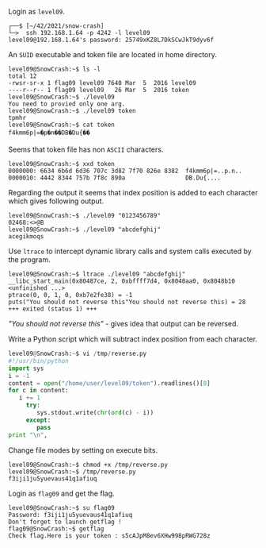 Login as `level09`.
```shell
┌──$ [~/42/2021/snow-crash]
└─>  ssh 192.168.1.64 -p 4242 -l level09
level09@192.168.1.64's password: 25749xKZ8L7DkSCwJkT9dyv6f
```
An `SUID` executable and token file are located in home directory.
```shell
level09@SnowCrash:~$ ls -l
total 12
-rwsr-sr-x 1 flag09 level09 7640 Mar  5  2016 level09
----r--r-- 1 flag09 level09   26 Mar  5  2016 token
level09@SnowCrash:~$ ./level09
You need to provied only one arg.
level09@SnowCrash:~$ ./level09 token
tpmhr
level09@SnowCrash:~$ cat token
f4kmm6p|=�p�n��DB�Du{��
```
Seems that token file has non `ASCII` characters.
```shell
level09@SnowCrash:~$ xxd token
0000000: 6634 6b6d 6d36 707c 3d82 7f70 826e 8382  f4kmm6p|=..p.n..
0000010: 4442 8344 757b 7f8c 890a                 DB.Du{....
```
Regarding the output it seems that index position is added to each character which gives following output.
```shell
level09@SnowCrash:~$ ./level09 "0123456789"
02468:<>@B
level09@SnowCrash:~$ ./level09 "abcdefghij"
acegikmoqs
```
Use `ltrace` to intercept dynamic library calls and system calls executed by the program.
```gdb
level09@SnowCrash:~$ ltrace ./level09 "abcdefghij"
__libc_start_main(0x80487ce, 2, 0xbffff7d4, 0x8048aa0, 0x8048b10 <unfinished ...>
ptrace(0, 0, 1, 0, 0xb7e2fe38) = -1
puts("You should not reverse this"You should not reverse this) = 28
+++ exited (status 1) +++
```
_"You should not reverse this"_ - gives idea that output can be reversed.

Write a Python script which will subtract index position from each character.
```python
level09@SnowCrash:~$ vi /tmp/reverse.py
#!/usr/bin/python
import sys
i = -1
content = open("/home/user/level09/token").readlines()[0]
for c in content:
   i += 1
     try:
        sys.stdout.write(chr(ord(c) - i))
     except:
        pass
print "\n",
```
Change file modes by setting on execute bits.
```shell
level09@SnowCrash:~$ chmod +x /tmp/reverse.py
level09@SnowCrash:~$ /tmp/reverse.py
f3iji1ju5yuevaus41q1afiuq
```
Login as `flag09` and get the flag.
```shell
level09@SnowCrash:~$ su flag09
Password: f3iji1ju5yuevaus41q1afiuq
Don't forget to launch getflag !
flag09@SnowCrash:~$ getflag
Check flag.Here is your token : s5cAJpM8ev6XHw998pRWG728z
```
